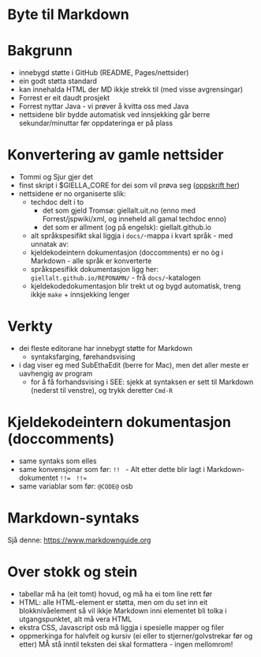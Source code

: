# Byte til Markdown

# Bakgrunn

- innebygd støtte i GitHub (README, Pages/nettsider)
- ein godt støtta standard
- kan innehalda HTML der MD ikkje strekk til (med visse avgrensingar)
- Forrest er eit daudt prosjekt
- Forrest nyttar Java - vi prøver å kvitta oss med Java
- nettsidene blir bydde automatisk ved innsjekking går berre sekundar/minuttar før oppdateringa er på plass

# Konvertering av gamle nettsider

- Tommi og Sjur gjer det
- finst skript i $GIELLA_CORE for dei som vil prøva seg ([oppskrift her](https://giellalt.github.io/infra/ConvertingDocsToMarkdown.html))
- nettsidene er no organiserte slik:
	- techdoc delt i to
		- det som gjeld Tromsø: giellalt.uit.no (enno med Forrest/jspwiki/xml, og inneheld all gamal techdoc enno)
		- det som er allment (og på engelsk): giellalt.github.io
	- alt språkspesifikt skal liggja i `docs/`-mappa i kvart språk - med unnatak av:
	- kjeldekodeintern dokumentasjon (doccomments) er no òg i Markdown - alle språk er konverterte
	- språkspesifikk dokumentasjon ligg her: `giellalt.github.io/REPONAMN/` - frå `docs/`-katalogen
	- kjeldekodedokumentasjon blir trekt ut og bygd automatisk, treng ikkje `make` + innsjekking lenger

# Verkty

- dei fleste editorane har innebygt støtte for Markdown
	- syntaksfarging, førehandsvising
- i dag viser eg med SubEthaEdit (berre for Mac), men det aller meste er uavhengig av program
	- for å få forhandsvising i SEE: sjekk at syntaksen er sett til Markdown (nederst til venstre), og trykk deretter `Cmd-R`

# Kjeldekodeintern dokumentasjon (doccomments)

- same syntaks som elles
- same konvensjonar som før:
    `!! ` - Alt etter dette blir lagt i Markdown-dokumentet
    `!!= `
    `!!≈ `
- same variablar som før: `@CODE@` osb

# Markdown-syntaks

Sjå denne: <https://www.markdownguide.org>

# Over stokk og stein

- tabellar må ha (eit tomt) hovud, og må ha ei tom line rett før
- HTML: alle HTML-element er støtta, men om du set inn eit blokknivåelement så vil ikkje Markdown inni elementet bli tolka i utgangspunktet, alt må vera HTML
- ekstra CSS, Javascript osb må liggja i spesielle mapper og filer
- oppmerkinga for halvfeit og kursiv (ei eller to stjerner/golvstrekar før og etter) MÅ stå inntil teksten dei skal formattera - ingen mellomrom!
